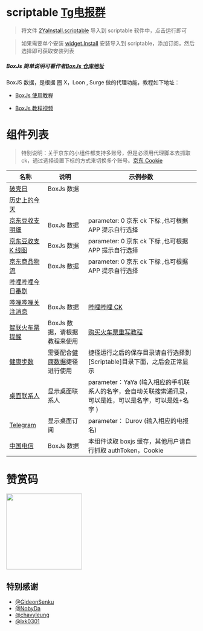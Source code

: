 # scriptable  [Tg电报群](https://t.me/Scriptable_JS)

> 将文件 [2YaInstall.scriptable](https://raw.githubusercontent.com/dompling/Scriptable/master/2YaInstall.js) 导入到 scriptable 软件中，点击运行即可

> 如果需要单个安装 [widget.Install](https://raw.githubusercontent.com/dompling/Scriptable/master/widget.Install.js) 安装导入到 scriptable，添加订阅，然后选择即可获取安装列表

##### BoxJs 简单说明可看作者[BoxJs 仓库地址](https://github.com/chavyleung/scripts/)

BoxJS 数据，是根据 圈 X，Loon , Surge 做的代理功能，教程如下地址：

- [BoxJs 使用教程](https://chavyleung.gitbook.io/boxjs/)

- [BoxJs 教程视频](https://youtu.be/eIpBrRxiy0w)

# 组件列表

> 特别说明：关于京东的小组件都支持多账号，但是必须用代理脚本去抓取 ck，通过选择设置下标的方式来切换多个账号。[京东 Cookie](https://raw.githubusercontent.com/dompling/Script/master/jd/JD_extra_cookie.js)

| 名称                          | 说明       | 示例参数                                                                                            |
| ----------------------------- | ---------- | --------------------------------------------------------------------------------------------------- |
| [破壳日](Scripts/Birthday.js)            | BoxJs 数据 |                                                                                                     |
| [历史上的今天](historyToDay/) |            |                                                                                                     |
| [京东豆收支明细](Scripts/JDDou.js)    | BoxJs 数据 | parameter: 0 京东 ck 下标 ,也可根据 APP 提示自行选择                                                |
| [京东豆收支 K 线图](Scripts/JDDouK.js) | BoxJs 数据 | parameter: 0 京东 ck 下标 ,也可根据 APP 提示自行选择                                                |
| [京东商品物流](Scripts/JDWuLiu.js)      | BoxJs 数据 | parameter: 0 京东 ck 下标 ,也可根据 APP 提示自行选择                                                |
| [哔哩哔哩今日番剧](Scripts/BiliBili.js)  |            |                                                                                                     |
| [哔哩哔哩关注消息](Scripts/BiliBiliWatch.js)  | BoxJs 数据 | [哔哩哔哩 CK](https://raw.githubusercontent.com/dompling/Script/master/BiliBili/bilibili.cookie.js) |
| [智联火车票提醒](Scripts/ZXTrains.js)  | BoxJs 数据，请根据教程来使用   |  [购买火车票重写教程](https://raw.githubusercontent.com/dompling/Script/master/ZXTrians/ZXTrains.js)   |
| [健康步数](Scripts/Health.js)  | 需要配合[健康数据](https://www.icloud.com/shortcuts/beb65db5ea0a474abe7ff080410b9ddf)捷径进行使用 |  捷径运行之后的保存目录请自行选择到 [Scriptable]目录下面，之后会正常显示 |
| [桌面联系人](Scripts/Contact.js)            | 显示桌面联系人 |  parameter：YaYa   (输入相应的手机联系人的名字，会自动关联搜索通讯录，可以是姓，可以是名字，可以是姓+名字 )                                                                                                  |
| [Telegram](Scripts/Telegram.js)            | 显示桌面订阅 |  parameter： Durov  (输入相应的电报名)                                                                                                  |
| [中国电信](Scripts/ChinaTelecom.js)            | BoxJs 数据 |  本组件读取 boxjs 缓存，其他用户请自行抓取 authToken，Cookie                                                                                            |
# 赞赏码
<img src="https://raw.githubusercontent.com/dompling/Scriptable/master/birthdayCountDown/2Ya.jpg"  width="200" height="200" align="bottom" />

## 特别感谢
- [@GideonSenku](https://github.com/GideonSenku)
- [@NobyDa](https://github.com/NobyDa)
- [@chavyleung](https://github.com/chavyleung)
- [@lxk0301](https://github.com/lxk0301)
